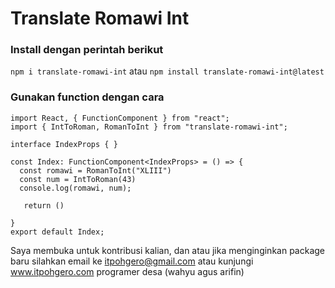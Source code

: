 # Translate Romawi Int

### Install dengan perintah berikut
`npm i translate-romawi-int`
atau
`npm install translate-romawi-int@latest`

### Gunakan function dengan cara
```typescript-0-index.tsx
import React, { FunctionComponent } from "react";
import { IntToRoman, RomanToInt } from "translate-romawi-int";

interface IndexProps { }

const Index: FunctionComponent<IndexProps> = () => {
  const romawi = RomanToInt("XLIII")
  const num = IntToRoman(43)
  console.log(romawi, num);

   return ()
    
}
export default Index;

```

Saya membuka untuk kontribusi kalian, dan atau jika menginginkan package baru silahkan email ke itpohgero@gmail.com atau kunjungi www.itpohgero.com
programer desa (wahyu agus arifin)